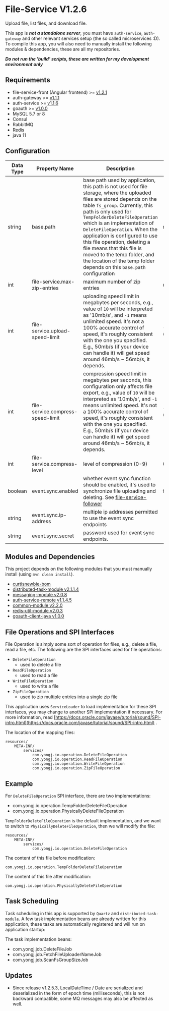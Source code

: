 # File-Service V1.2.6

Upload file, list files, and download file.

This app is ***not a standalone server***, you must have `auth-service`, `auth-gateway` and other relevant services
setup (the so called microservices :D). To compile this app, you will also need to manually install the following
modules & dependencies, these are all my repositories.

***Do not run the 'build' scripts, these are written for my development environment only***

## Requirements

- file-service-front (Angular frontend) >= [v1.2.1](https://github.com/CurtisNewbie/file-service-front/tree/v1.2.1)
- auth-gateway >= [v1.1.1](https://github.com/CurtisNewbie/auth-gateway/tree/v1.1.1)
- auth-service >= [v1.1.6](https://github.com/CurtisNewbie/auth-service/tree/v1.1.6)
- goauth >= [v1.0.0](https://github.com/CurtisNewbie/goauth/tree/v1.0.0)
- MySQL 5.7 or 8
- Consul
- RabbitMQ
- Redis
- java 11

## Configuration

| Data Type | Property Name                     | Description                                                                                                                                                                                                                                                                                                                                                                                                                                                                           | Default Value  |
|-----------|-----------------------------------|---------------------------------------------------------------------------------------------------------------------------------------------------------------------------------------------------------------------------------------------------------------------------------------------------------------------------------------------------------------------------------------------------------------------------------------------------------------------------------------|----------------|
| string    | base.path                         | base path used by application, this path is not used for file storage, where the uploaded files are stored depends on the table `fs_group`. Currently, this path is only used for `TempFolderDeleteFileOperation` which is an implementation of `DeleteFileOperation`. When the application is configured to use this file operation, deleting a file means that this file is moved to the temp folder, and the location of the temp folder depends on this `base.path` configuration | none           |
| int       | file-service.max-zip-entries      | maximum number of zip entries                                                                                                                                                                                                                                                                                                                                                                                                                                                         | unlimited      |
| int       | file-service.upload-speed-limit   | uploading speed limit in megabytes per seconds, e.g., value of `10` will be interpreted as '10mb/s', and `-1` means unlimited speed. It's not a 100% accurate control of speed, it's roughly consistent with the one you specified. E.g., 50mb/s (if your device can handle it) will get speed around 46mb/s ~ 56mb/s, it depends.                                                                                                                                                    | -1 (unlimited) |
| int       | file-service.compress-speed-limit | compression speed limit in megabytes per seconds, this configuration only affects file export, e.g., value of `10` will be interpreted as '10mb/s', and `-1` means unlimited speed. It's not a 100% accurate control of speed, it's roughly consistent with the one you specified. E.g., 50mb/s (if your device can handle it) will get speed around 46mb/s ~ 56mb/s, it depends.                                                                                                     | -1 (unlimited) |
| int       | file-service.compress-level       | level of compression (0-9)                                                                                                                                                                                                                                                                                                                                                                                                                                                            | 0              |
| boolean   | event.sync.enabled                | whether event sync function should be enabled, it's used to synchronize file uploading and deleting. See [file-service-follower](https://github.com/CurtisNewbie/file-service-follower)                                                                                                                                                                                                                                                                                               | false          |
| string    | event.sync.ip-address             | multiple ip addresses permitted to use the event sync endpoints                                                                                                                                                                                                                                                                                                                                                                                                                       |                |
| string    | event.sync.secret                 | password used for event sync endpoints.                                                                                                                                                                                                                                                                                                                                                                                                                                               |                |

## Modules and Dependencies

This project depends on the following modules that you must manually install (using `mvn clean install`).

- [curtisnewbie-bom](https://github.com/CurtisNewbie/curtisnewbie-bom)
- [distributed-task-module v2.1.1.4](https://github.com/CurtisNewbie/distributed-task-module/tree/v2.1.1.4)
- [messaging-module v2.0.8](https://github.com/CurtisNewbie/messaging-module/tree/v2.0.8)
- [auth-service-remote v1.1.4.5](https://github.com/curtisnewbie/auth-service/tree/v1.1.4.5)
- [common-module v2.2.0](https://github.com/CurtisNewbie/common-module/tree/v2.2.0)
- [redis-util-module v2.0.3](https://github.com/CurtisNewbie/redis-util-module/tree/v2.0.3)
- [goauth-client-java v1.0.0](https://github.com/CurtisNewbie/goauth/tree/v1.0.0/client/goauth-client-java)

## File Operations and SPI Interfaces

File Operation is simply some sort of operation for files, e.g., delete a file, read a file, etc. The following are the
SPI interfaces used for file operations:

- `DeleteFileOperation`
    - used to delete a file
- `ReadFileOperation`
    - used to read a file
- `WriteFileOperation`
    - used to write a file
- `ZipFileOperation`
    - used to zip multiple entries into a single zip file

This application uses `ServiceLoader` to load implementation for these SPI interfaces, you may change to another SPI
implementation if necessary. For more information,
read [https://docs.oracle.com/javase/tutorial/sound/SPI-intro.html](https://docs.oracle.com/javase/tutorial/sound/SPI-intro.html)
.

The location of the mapping files:

```
resources/
    META-INF/
        services/
            com.yongj.io.operation.DeleteFileOperation
            com.yongj.io.operation.ReadFileOperation
            com.yongj.io.operation.WriteFileOperation
            com.yongj.io.operation.ZipFileOperation
```

## Example

For `DeleteFileOperation` SPI interface, there are two implementations:

- com.yongj.io.operation.TempFolderDeleteFileOperation
- com.yongj.io.operation.PhysicallyDeleteFileOperation

`TempFolderDeleteFileOperation` is the default implementation, and we want to switch to `PhysicallyDeleteFileOperation`,
then we will modify the file:

```
resources/
    META-INF/
        services/
            com.yongj.io.operation.DeleteFileOperation
```

The content of this file before modification:

```
com.yongj.io.operation.TempFolderDeleteFileOperation
```

The content of this file after modification:

```
com.yongj.io.operation.PhysicallyDeleteFileOperation
```

## Task Scheduling

Task scheduling in this app is supported by `Quartz` and `distributed-task-module`. A few task implementation beans are
already written for this application, these tasks are automatically registered and will run on application startup:

The task implementation beans:

- com.yongj.job.DeleteFileJob
- com.yongj.job.FetchFileUploaderNameJob
- com.yongj.job.ScanFsGroupSizeJob

## Updates

- Since release v1.2.5.3, LocalDateTime / Date are serialized and deserialized in the form of epoch time (milliseconds),
  this is not backward compatible, some MQ messages may also be affected as well.



